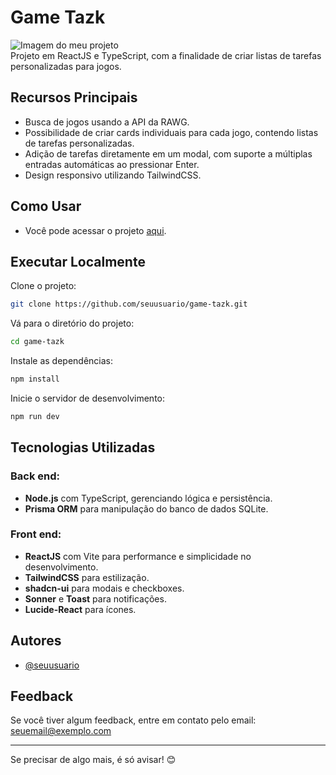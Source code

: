 # Game Tazk  
![Imagem do meu projeto](./screenshot.png)  
Projeto em ReactJS e TypeScript, com a finalidade de criar listas de tarefas personalizadas para jogos.  

## Recursos Principais  
- Busca de jogos usando a API da RAWG.  
- Possibilidade de criar cards individuais para cada jogo, contendo listas de tarefas personalizadas.  
- Adição de tarefas diretamente em um modal, com suporte a múltiplas entradas automáticas ao pressionar Enter.  
- Design responsivo utilizando TailwindCSS.  

## Como Usar  
- Você pode acessar o projeto [aqui](https://seulink.github.io/game-tazk).  

## Executar Localmente  

Clone o projeto:  
```bash  
git clone https://github.com/seuusuario/game-tazk.git  
```  

Vá para o diretório do projeto:  
```bash  
cd game-tazk  
```  

Instale as dependências:  
```bash  
npm install  
```  

Inicie o servidor de desenvolvimento:  
```bash  
npm run dev  
```  

## Tecnologias Utilizadas  

### Back end:  
- **Node.js** com TypeScript, gerenciando lógica e persistência.  
- **Prisma ORM** para manipulação do banco de dados SQLite.  

### Front end:  
- **ReactJS** com Vite para performance e simplicidade no desenvolvimento.  
- **TailwindCSS** para estilização.  
- **shadcn-ui** para modais e checkboxes.  
- **Sonner** e **Toast** para notificações.  
- **Lucide-React** para ícones.  

## Autores  

- [@seuusuario](https://github.com/seuusuario)  

## Feedback  
Se você tiver algum feedback, entre em contato pelo email: seuemail@exemplo.com  

---

Se precisar de algo mais, é só avisar! 😊
